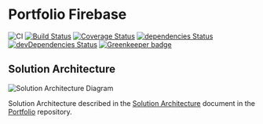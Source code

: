 # Portfolio Firebase

![CI](https://github.com/loginov-rocks/Portfolio-Firebase/workflows/CI/badge.svg)
[![Build Status](https://travis-ci.com/loginov-rocks/Portfolio-Firebase.svg?branch=master)](https://travis-ci.com/loginov-rocks/Portfolio-Firebase)
[![Coverage Status](https://coveralls.io/repos/github/loginov-rocks/Portfolio-Firebase/badge.svg?branch=master)](https://coveralls.io/github/loginov-rocks/Portfolio-Firebase?branch=master)
[![dependencies Status](https://david-dm.org/loginov-rocks/Portfolio-Firebase/status.svg)](https://david-dm.org/loginov-rocks/Portfolio-Firebase)
[![devDependencies Status](https://david-dm.org/loginov-rocks/Portfolio-Firebase/dev-status.svg)](https://david-dm.org/loginov-rocks/Portfolio-Firebase?type=dev)
[![Greenkeeper badge](https://badges.greenkeeper.io/loginov-rocks/Portfolio-Firebase.svg)](https://greenkeeper.io/)

## Solution Architecture

![Solution Architecture Diagram](https://raw.githubusercontent.com/loginov-rocks/Portfolio/master/docs/diagrams/Solution-Architecture.png)

Solution Architecture described in the
[Solution Architecture](https://github.com/loginov-rocks/Portfolio/blob/master/docs/Solution-Architecture.md#solution-architecture)
document in the [Portfolio](https://github.com/loginov-rocks/Portfolio) repository.
